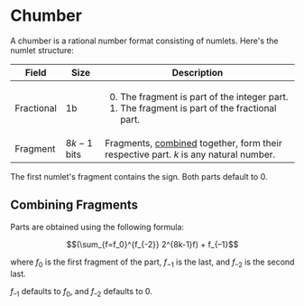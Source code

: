 # Chumber

A chumber is a rational number format consisting of numlets. Here's the numlet structure:

Field     |Size       |Description
----------|-----------|-----------
Fractional|1b         |<ol start="0"><li>The fragment is part of the integer part.<li>The fragment is part of the fractional part.</ol>
Fragment  |$8k-1$ bits|Fragments, [combined](#combining-fragments) together, form their respective part. $k$ is any natural number.

The first numlet's fragment contains the sign. Both parts default to 0.

## Combining Fragments

Parts are obtained using the following formula:

$$(\sum_{f=f_0}^{f_{-2}} 2^{8k-1}f) + f_{–1}$$

where $f_0$ is the first fragment of the part, $f_{-1}$ is the last, and $f_{–2}$ is the second last.

$f_{–1}$ defaults to $f_{0}$, and $f_{–2}$ defaults to $0$.
